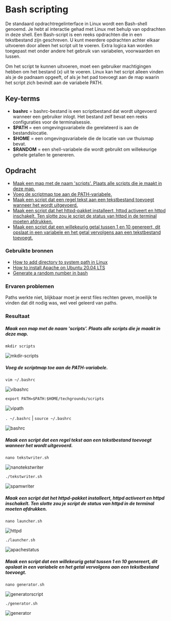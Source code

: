 # Bash scripting
De standaard opdrachtregelinterface in Linux wordt een Bash-shell genoemd. Je hebt al interactie gehad met Linux met behulp van opdrachten in deze shell.
Een Bash-script is een reeks opdrachten die in een tekstbestand zijn geschreven. U kunt meerdere opdrachten achter elkaar uitvoeren door alleen het script uit te voeren.
Extra logica kan worden toegepast met onder andere het gebruik van variabelen, voorwaarden en lussen.

Om het script te kunnen uitvoeren, moet een gebruiker machtigingen hebben om het bestand (x) uit te voeren.
Linux kan het script alleen vinden als je de padnaam opgeeft, of als je het pad toevoegt aan de map waarin het script zich bevindt aan de variabele PATH.

## Key-terms
- __bashrc__ = bashrc-bestand is een scriptbestand dat wordt uitgevoerd wanneer een gebruiker inlogt. Het bestand zelf bevat een reeks configuraties voor de terminalsessie.
- __$PATH__ = een omgevingsvariabele die gerelateerd is aan de bestandslocatie.
- __$HOME__ = een omgevingsvariabele die de locatie van uw thuismap bevat.
- __$RANDOM__ = een shell-variabele die wordt gebruikt om willekeurige gehele getallen te genereren.

## Opdracht
- [Maak een map met de naam 'scripts'. Plaats alle scripts die je maakt in deze map.](#maak-een-map-met-de-naam-scripts-plaats-alle-scripts-die-je-maakt-in-deze-map)
- [Voeg de scriptmap toe aan de PATH-variabele.](#voeg-de-scriptmap-toe-aan-de-path-variabele.)
- [Maak een script dat een regel tekst aan een tekstbestand toevoegt wanneer het wordt uitgevoerd.](#maak-een-script-dat-een-regel-tekst-aan-een-tekstbestand-toevoegt-wanneer-het-wordt-uitgevoerd)
- [Maak een script dat het httpd-pakket installeert, httpd activeert en httpd inschakelt. Ten slotte zou je script de status van httpd in de terminal moeten afdrukken.](#maak-een-script-dat-het-httpd-pakket-installeert-httpd-activeert-en-httpd-inschakelt.-ten-slotte-zou-je-script-de-status-van-httpd-in-de-terminal-moeten-afdrukken)
- [Maak een script dat een willekeurig getal tussen 1 en 10 genereert, dit opslaat in een variabele en het getal vervolgens aan een tekstbestand toevoegt.](#maak-een-script-dat-een-willekeurig-getal-tussen-1-en-10-genereert-dit-opslaat-in-een-variabele-en-het-getal-vervolgens-aan-een-tekstbestand-toevoegt)

### Gebruikte bronnen
- [How to add directory to system path in Linux](https://www.computerhope.com/issues/ch001647.htm)
- [How to install Apache on Ubuntu 20.04 LTS](https://www.cyberciti.biz/faq/how-to-install-apache-on-ubuntu-20-04-lts/)
- [Generate a random number in bash](https://linuxhint.com/generate-random-number-bash/)

### Ervaren problemen
Paths werkte niet, blijkbaar moet je eerst files rechten geven, moeilijk te vinden dat dit nodig was, wel veel geleerd van paths.
### Resultaat

##### Maak een map met de naam 'scripts'. Plaats alle scripts die je maakt in deze map.
`mkdir scripts`

![mkdir-scripts](../00_includes/mkdir-scripts.JPG)



##### Voeg de scriptmap toe aan de PATH-variabele.

`vim ~/.bashrc`

![vibashrc](../00_includes/vibashrc.JPG)

`export PATH=$PATH:$HOME/techgrounds/scripts`

![vipath](../00_includes/vipath.JPG)

`. ~/.bashrc` | `source ~/.bashrc`

![bashrc](../00_includes/bashrc.JPG)

##### Maak een script dat een regel tekst aan een tekstbestand toevoegt wanneer het wordt uitgevoerd.

`nano tekstwriter.sh`

![nanotekstwriter](../00_includes/nanotekstwriter.JPG)

`./tekstwriter.sh`

![spamwriter](../00_includes/spamwriter.JPG)

##### Maak een script dat het httpd-pakket installeert, httpd activeert en httpd inschakelt. Ten slotte zou je script de status van httpd in de terminal moeten afdrukken.

`nano launcher.sh`

![httpd](../00_includes/httpd.JPG)

`./launcher.sh`

![apachestatus](../00_includes/apachestatus.JPG)

##### Maak een script dat een willekeurig getal tussen 1 en 10 genereert, dit opslaat in een variabele en het getal vervolgens aan een tekstbestand toevoegt.

`nano generator.sh`

![generatorscript](../00_includes/generatorscript.JPG)

`./generator.sh`

![generator](../00_includes/generator.JPG)